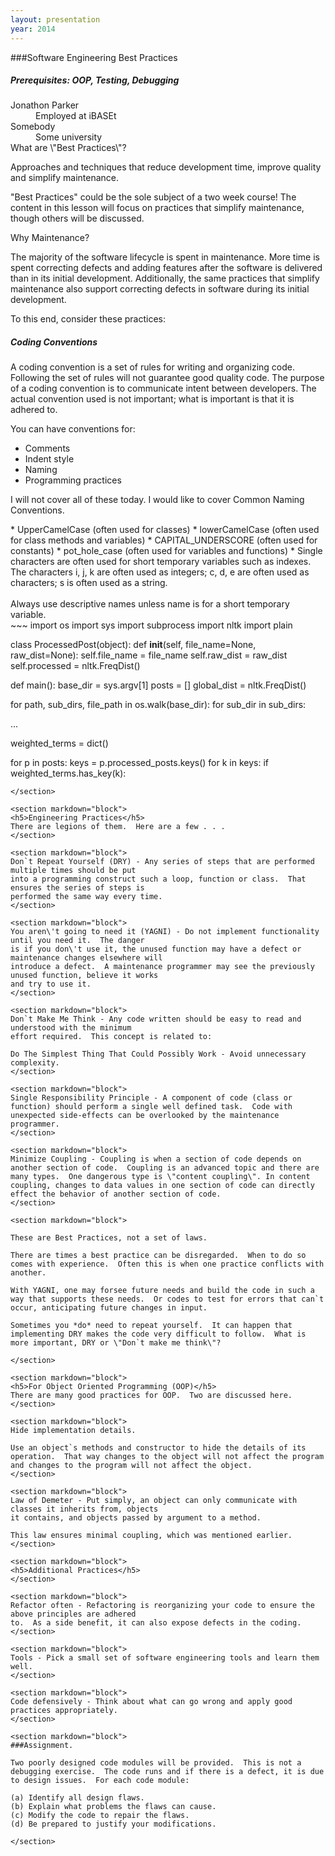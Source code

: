 ```yaml
---
layout: presentation
year: 2014
---
```

<section markdown="block">
###Software Engineering Best Practices
<h5>Prerequisites: OOP, Testing, Debugging</h5>
<dt>Jonathon Parker</dt><dd>Employed at iBASEt</dd>
<dt>Somebody</dt><dd>Some university</dd>
</section>

<section markdown="block">
What are \"Best Practices\"?

Approaches and techniques that reduce development time, improve quality and simplify maintenance.

\"Best Practices\" could be the sole subject of a two week course!  The content in this lesson will focus on practices that simplify maintenance, though others will be discussed.
</section>

<section markdown="block">

Why Maintenance?

The majority of the software lifecycle is spent in maintenance.  More time is spent correcting defects and adding features after the software is delivered than in its initial development.  Additionally, the same practices that simplify maintenance also support correcting defects in software during its initial development.
</section>
<section markdown="block">
To this end, consider these practices:
</section>
<section markdown="block">
<h5>Coding Conventions</h5>

A coding convention is a set of rules for writing and organizing code.  Following the set of
rules will not guarantee good quality code.  The purpose of a coding convention is to communicate
intent between developers.  The actual convention used is not important; what is important is
that it is adhered to.
</section>

<section markdown="block">
You can have conventions for:

* Comments
* Indent style
* Naming
* Programming practices

I will not cover all of these today.  I would like to cover Common Naming Conventions.

</section>

<section markdown="block">
* UpperCamelCase (often used for classes)
* lowerCamelCase (often used for class methods and variables)
* CAPITAL_UNDERSCORE (often used for constants)
* pot_hole_case (often used for variables and functions)
* Single characters are often used for short temporary variables such as indexes.  The characters
i, j, k are often used as integers; c, d, e are often used as characters; s is often used as a string.
<br /> <br />
Always use descriptive names unless name is for a short temporary variable.
</section>

<section markdown="block">
~~~
import os
import sys
import subprocess
import nltk
import plain

class ProcessedPost(object):
  def __init__(self, file_name=None, raw_dist=None):
  self.file_name = file_name
  self.raw_dist = raw_dist
  self.processed = nltk.FreqDist()

def main():
  base_dir = sys.argv[1]
  posts = []
  global_dist = nltk.FreqDist()
  
  for path, sub_dirs, file_path in os.walk(base_dir):
    for sub_dir in sub_dirs:

...

  weighted_terms = dict()

  for p in posts:
    keys = p.processed_posts.keys()
    for k in keys:
      if weighted_terms.has_key(k):
~~~
</section>

<section markdown="block">
<h5>Engineering Practices</h5>
There are legions of them.  Here are a few . . .
</section>

<section markdown="block">
Don`t Repeat Yourself (DRY) - Any series of steps that are performed multiple times should be put
into a programming construct such a loop, function or class.  That ensures the series of steps is
performed the same way every time.
</section>

<section markdown="block">
You aren\'t going to need it (YAGNI) - Do not implement functionality until you need it.  The danger
is if you don\'t use it, the unused function may have a defect or maintenance changes elsewhere will
introduce a defect.  A maintenance programmer may see the previously unused function, believe it works
and try to use it.
</section>

<section markdown="block">
Don`t Make Me Think - Any code written should be easy to read and understood with the minimum
effort required.  This concept is related to:

Do The Simplest Thing That Could Possibly Work - Avoid unnecessary complexity.
</section>

<section markdown="block">
Single Responsibility Principle - A component of code (class or function) should perform a single well defined task.  Code with unexpected side-effects can be overlooked by the maintenance programmer.
</section>

<section markdown="block">
Minimize Coupling - Coupling is when a section of code depends on another section of code.  Coupling is an advanced topic and there are many types.  One dangerous type is \"content coupling\". In content coupling, changes to data values in one section of code can directly effect the behavior of another section of code.
</section>

<section markdown="block">

These are Best Practices, not a set of laws.  

There are times a best practice can be disregarded.  When to do so comes with experience.  Often this is when one practice conflicts with another.

With YAGNI, one may forsee future needs and build the code in such a way that supports these needs.  Or codes to test for errors that can`t occur, anticipating future changes in input.

Sometimes you *do* need to repeat yourself.  It can happen that implementing DRY makes the code very difficult to follow.  What is more important, DRY or \"Don`t make me think\"?

</section>

<section markdown="block">
<h5>For Object Oriented Programming (OOP)</h5>
There are many good practices for OOP.  Two are discussed here.
</section>

<section markdown="block">
Hide implementation details.

Use an object`s methods and constructor to hide the details of its operation.  That way changes to the object will not affect the program and changes to the program will not affect the object.
</section>

<section markdown="block">
Law of Demeter - Put simply, an object can only communicate with classes it inherits from, objects
it contains, and objects passed by argument to a method.

This law ensures minimal coupling, which was mentioned earlier.
</section>

<section markdown="block">
<h5>Additional Practices</h5>
</section>

<section markdown="block">
Refactor often - Refactoring is reorganizing your code to ensure the above principles are adhered
to.  As a side benefit, it can also expose defects in the coding.
</section>

<section markdown="block">
Tools - Pick a small set of software engineering tools and learn them well.
</section>

<section markdown="block">
Code defensively - Think about what can go wrong and apply good practices appropriately.
</section>

<section markdown="block">
###Assignment.  

Two poorly designed code modules will be provided.  This is not a debugging exercise.  The code runs and if there is a defect, it is due to design issues.  For each code module:

(a) Identify all design flaws.  
(b) Explain what problems the flaws can cause.  
(c) Modify the code to repair the flaws.  
(d) Be prepared to justify your modifications.

</section>


